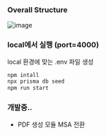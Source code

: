 ### Overall Structure
![image](https://github.com/SystemConsultantGroup/real-ice-gs-thesis-backend/assets/60565169/ec77a2c2-8400-457b-8dd6-df2b92461082)


### local에서 실행 (port=4000)
local 환경에 맞는 .env 파일 생성
```bash
npm intall
npx prisma db seed
npm run start
```

### 개발중..
- PDF 생성 모듈 MSA 전환
